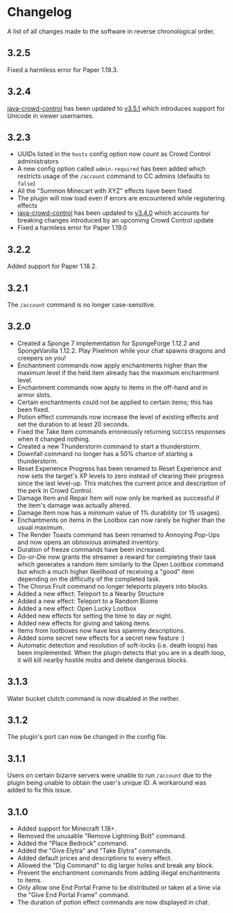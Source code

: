 # Changelog

A list of all changes made to the software in reverse chronological order.

## 3.2.5

Fixed a harmless error for Paper 1.19.3.

## 3.2.4

[java-crowd-control](https://github.com/qixils/java-crowd-control/releases) has been updated to
[v3.5.1](https://github.com/qixils/java-crowd-control/releases/tag/v3.5.1) which introduces support
for Unicode in viewer usernames.

## 3.2.3

- UUIDs listed in the `hosts` config option now count as Crowd Control administrators
- A new config option called `admin-required` has been added which restricts usage of the `/account`
  command to CC admins (defaults to `false`)
- All the "Summon Minecart with XYZ" effects have been fixed
- The plugin will now load even if errors are encountered while registering effects
- [java-crowd-control](https://github.com/qixils/java-crowd-control/releases) has been updated to
  [v3.4.0](https://github.com/qixils/java-crowd-control/releases/tag/v3.4.0) which accounts for
  breaking changes introduced by an upcoming Crowd Control update
- Fixed a harmless error for Paper 1.19.0

## 3.2.2

Added support for Paper 1.18.2.

## 3.2.1

The `/account` command is no longer case-sensitive.

## 3.2.0

- Created a Sponge 7 implementation for SpongeForge 1.12.2 and SpongeVanilla 1.12.2. Play Pixelmon
  while your chat spawns dragons and creepers on you!
- Enchantment commands now apply enchantments higher than the maximum level if the held item already
  has the maximum enchantment level.
- Enchantment commands now apply to items in the off-hand and in armor slots.
- Certain enchantments could not be applied to certain items; this has been fixed.
- Potion effect commands now increase the level of existing effects and set the duration to at least
  20 seconds.
- Fixed the Take Item commands erroneously returning `SUCCESS` responses when it changed nothing.
- Created a new Thunderstorm command to start a thunderstorm.
- Downfall command no longer has a 50% chance of starting a thunderstorm.
- Reset Experience Progress has been renamed to Reset Experience and now sets the target's XP levels
  to zero instead of clearing their progress since the last level-up. This matches the current price
  and description of the perk in Crowd Control.
- Damage Item and Repair Item will now only be marked as successful if the item's damage was
  actually altered.
- Damage Item now has a minimum value of 1% durability (or 15 usages).
- Enchantments on items in the Lootbox can now rarely be higher than the usual maximum.
- The Render Toasts command has been renamed to Annoying Pop-Ups and now opens an obnoxious animated
  inventory.
- Duration of freeze commands have been increased.
- Do-or-Die now grants the streamer a reward for completing their task which generates a random item
  similarly to the Open Lootbox command but which a much higher likelihood of receiving a "good"
  item depending on the difficulty of the completed task.
- The Chorus Fruit command no longer teleports players into blocks.
- Added a new effect: Teleport to a Nearby Structure
- Added a new effect: Teleport to a Random Biome
- Added a new effect: Open Lucky Lootbox
- Added new effects for setting the time to day or night.
- Added new effects for giving and taking items.
- Items from lootboxes now have less spammy descriptions.
- Added some secret new effects for a secret new feature :)
- Automatic detection and resolution of soft-locks (i.e. death loops) has been implemented. When the
  plugin detects that you are in a death loop, it will kill nearby hostile mobs and delete dangerous
  blocks.

## 3.1.3

Water bucket clutch command is now disabled in the nether.

## 3.1.2

The plugin's port can now be changed in the config file.

## 3.1.1

Users on certain bizarre servers were unable to run `/account` due to the plugin being unable to
obtain the user's unique ID. A workaround was added to fix this issue.

## 3.1.0

- Added support for Minecraft 1.18+.
- Removed the unusable "Remove Lightning Bolt" command.
- Added the "Place Bedrock" command.
- Added the "Give Elytra" and "Take Elytra" commands.
- Added default prices and descriptions to every effect.
- Allowed the "Dig Command" to dig larger holes and break any block.
- Prevent the enchantment commands from adding illegal enchantments to items.
- Only allow one End Portal Frame to be distributed or taken at a time via the
  "Give End Portal Frame" command.
- The duration of potion effect commands are now displayed in chat.
